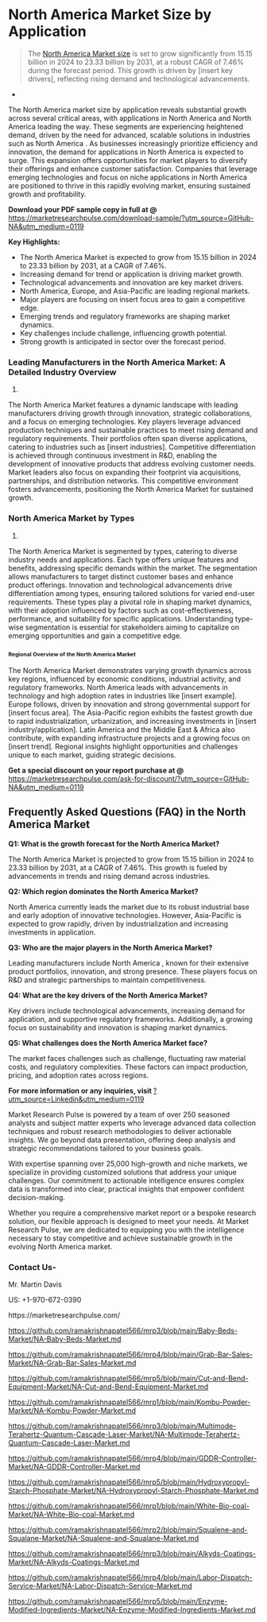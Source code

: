 <h1>North America  Market&nbsp;Size by Application</h1><blockquote><p>The <a href="https://marketresearchpulse.com/download-sample/?utm_source=GitHub-NA&amp;utm_medium=0119">North America  Market size</a> is set to grow significantly from 15.15 billion in 2024 to 23.33 billion by 2031, at a robust CAGR of 7.46% during the forecast period. This growth is driven by [insert key drivers], reflecting rising demand and technological advancements.</p></blockquote><ul><li></li></ul><p>The North America  market size by application reveals substantial growth across several critical areas, with applications in North America  and North America  leading the way. These segments are experiencing heightened demand, driven by the need for advanced, scalable solutions in industries such as North America . As businesses increasingly prioritize efficiency and innovation, the demand for applications in North America  is expected to surge. This expansion offers opportunities for market players to diversify their offerings and enhance customer satisfaction. Companies that leverage emerging technologies and focus on niche applications in North America  are positioned to thrive in this rapidly evolving market, ensuring sustained growth and profitability.</p><p><strong>Download your PDF sample copy in full at @ </strong><a href="https://marketresearchpulse.com/download-sample/?utm_source=GitHub-NA&amp;utm_medium=0119">https://marketresearchpulse.com/download-sample/?utm_source=GitHub-NA&amp;utm_medium=0119</a></p><p><strong>Key Highlights: </strong></p><ul><li>The North America  Market is expected to grow from 15.15 billion in 2024 to 23.33 billion by 2031, at a CAGR of 7.46%.</li><li>Increasing demand for trend or application is driving market growth.</li><li>Technological advancements and innovation are key market drivers.</li><li>North America, Europe, and Asia-Pacific are leading regional markets.</li><li>Major players are focusing on insert focus area to gain a competitive edge.</li><li>Emerging trends and regulatory frameworks are shaping market dynamics.</li><li>Key challenges include challenge, influencing growth potential.</li><li>Strong growth is anticipated in sector over the forecast period.</li></ul><h3>Leading Manufacturers in the North America  Market: A Detailed Industry Overview</h3><ol><li></li></ol><div class="flex max-w-full flex-col flex-grow"><div class="min-h-8 text-message flex w-full flex-col items-end gap-2 whitespace-normal break-words [.text-message+&amp;]:mt-5" dir="auto" data-message-author-role="assistant" data-message-id="fd8432e4-4910-450d-b182-61b7bfb0a01f" data-message-model-slug="gpt-4o"><div class="flex w-full flex-col gap-1 empty:hidden first:pt-[3px]"><div class="markdown prose w-full break-words dark:prose-invert light"><p>The North America  Market features a dynamic landscape with leading manufacturers driving growth through innovation, strategic collaborations, and a focus on emerging technologies. Key players leverage advanced production techniques and sustainable practices to meet rising demand and regulatory requirements. Their portfolios often span diverse applications, catering to industries such as [insert industries]. Competitive differentiation is achieved through continuous investment in R&amp;D, enabling the development of innovative products that address evolving customer needs. Market leaders also focus on expanding their footprint via acquisitions, partnerships, and distribution networks. This competitive environment fosters advancements, positioning the North America  Market for sustained growth.</p></div></div></div></div><h3>North America  Market by Types</h3><ol><li></li></ol><div class="flex max-w-full flex-col flex-grow"><div class="min-h-8 text-message flex w-full flex-col items-end gap-2 whitespace-normal break-words [.text-message+&amp;]:mt-5" dir="auto" data-message-author-role="assistant" data-message-id="084470be-0bb7-4664-bddf-5156b4f41249" data-message-model-slug="gpt-4o-mini"><div class="flex w-full flex-col gap-1 empty:hidden first:pt-[3px]"><div class="markdown prose w-full break-words dark:prose-invert light"><p>The North America  Market is segmented by types, catering to diverse industry needs and applications. Each type offers unique features and benefits, addressing specific demands within the market. The segmentation allows manufacturers to target distinct customer bases and enhance product offerings. Innovation and technological advancements drive differentiation among types, ensuring tailored solutions for varied end-user requirements. These types play a pivotal role in shaping market dynamics, with their adoption influenced by factors such as cost-effectiveness, performance, and suitability for specific applications. Understanding type-wise segmentation is essential for stakeholders aiming to capitalize on emerging opportunities and gain a competitive edge.</p></div></div></div></div><h3><span style="font-size: 11px;">Regional Overview of the North America  Market</span></h3><div class="flex max-w-full flex-col flex-grow"><div class="min-h-8 text-message flex w-full flex-col items-end gap-2 whitespace-normal break-words [.text-message+&amp;]:mt-5" dir="auto" data-message-author-role="assistant" data-message-id="e9038762-ce64-4e30-91c9-9bd413514231" data-message-model-slug="gpt-4o-mini"><div class="flex w-full flex-col gap-1 empty:hidden first:pt-[3px]"><div class="markdown prose w-full break-words dark:prose-invert light"><p>The North America  Market demonstrates varying growth dynamics across key regions, influenced by economic conditions, industrial activity, and regulatory frameworks. North America leads with advancements in technology and high adoption rates in industries like [insert example]. Europe follows, driven by innovation and strong governmental support for [insert focus area]. The Asia-Pacific region exhibits the fastest growth due to rapid industrialization, urbanization, and increasing investments in [insert industry/application]. Latin America and the Middle East &amp; Africa also contribute, with expanding infrastructure projects and a growing focus on [insert trend]. Regional insights highlight opportunities and challenges unique to each market, guiding strategic decisions.</p></div></div></div></div><p><strong>Get a special discount on your report purchase at @ </strong><a href="https://marketresearchpulse.com/ask-for-discount/?utm_source=GitHub-NA&amp;utm_medium=0119">https://marketresearchpulse.com/ask-for-discount/?utm_source=GitHub-NA&amp;utm_medium=0119</a></p><h2>Frequently Asked Questions (FAQ) in the North America  Market</h2><p><strong>Q1: What is the growth forecast for the North America  Market?</strong></p><p>The North America  Market is projected to grow from 15.15 billion in 2024 to 23.33 billion by 2031, at a CAGR of 7.46%. This growth is fueled by advancements in trends and rising demand across industries.</p><p><strong>Q2: Which region dominates the North America  Market?</strong></p><p>North America currently leads the market due to its robust industrial base and early adoption of innovative technologies. However, Asia-Pacific is expected to grow rapidly, driven by industrialization and increasing investments in application.</p><p><strong>Q3: Who are the major players in the North America  Market?</strong></p><p>Leading manufacturers include North America , known for their extensive product portfolios, innovation, and strong presence. These players focus on R&amp;D and strategic partnerships to maintain competitiveness.</p><p><strong>Q4: What are the key drivers of the North America  Market?</strong></p><p>Key drivers include technological advancements, increasing demand for application, and supportive regulatory frameworks. Additionally, a growing focus on sustainability and innovation is shaping market dynamics.</p><p><strong>Q5: What challenges does the North America  Market face?</strong></p><p>The market faces challenges such as challenge, fluctuating raw material costs, and regulatory complexities. These factors can impact production, pricing, and adoption rates across regions.</p><p><strong>For more information or any inquiries, visit&nbsp;</strong><a href="?utm_source=Linkedin&utm_medium=0119">?utm_source=Linkedin&utm_medium=0119</a></p><p>Market Research Pulse is powered by a team of over 250 seasoned analysts and subject matter experts who leverage advanced data collection techniques and robust research methodologies to deliver actionable insights. We go beyond data presentation, offering deep analysis and strategic recommendations tailored to your business goals.</p><p>With expertise spanning over 25,000 high-growth and niche markets, we specialize in providing customized solutions that address your unique challenges. Our commitment to actionable intelligence ensures complex data is transformed into clear, practical insights that empower confident decision-making.</p><p>Whether you require a comprehensive market report or a bespoke research solution, our flexible approach is designed to meet your needs. At Market Research Pulse, we are dedicated to equipping you with the intelligence necessary to stay competitive and achieve sustainable growth in the evolving North America  market.</p><h3><strong>Contact Us-</strong></h3><p>Mr. Martin Davis</p><p>US: +1-970-672-0390</p><p>https://marketresearchpulse.com/</p><p><a href="https://github.com/ramakrishnapatel566/mrp3/blob/main/Baby-Beds-Market/NA-Baby-Beds-Market.md">https://github.com/ramakrishnapatel566/mrp3/blob/main/Baby-Beds-Market/NA-Baby-Beds-Market.md</a></p><p><a href="https://github.com/ramakrishnapatel566/mrp4/blob/main/Grab-Bar-Sales-Market/NA-Grab-Bar-Sales-Market.md">https://github.com/ramakrishnapatel566/mrp4/blob/main/Grab-Bar-Sales-Market/NA-Grab-Bar-Sales-Market.md</a></p><p><a href="https://github.com/ramakrishnapatel566/mrp5/blob/main/Cut-and-Bend-Equipment-Market/NA-Cut-and-Bend-Equipment-Market.md">https://github.com/ramakrishnapatel566/mrp5/blob/main/Cut-and-Bend-Equipment-Market/NA-Cut-and-Bend-Equipment-Market.md</a></p><p><a href="https://github.com/ramakrishnapatel566/mrp1/blob/main/Kombu-Powder-Market/NA-Kombu-Powder-Market.md">https://github.com/ramakrishnapatel566/mrp1/blob/main/Kombu-Powder-Market/NA-Kombu-Powder-Market.md</a></p><p><a href="https://github.com/ramakrishnapatel566/mrp3/blob/main/Multimode-Terahertz-Quantum-Cascade-Laser-Market/NA-Multimode-Terahertz-Quantum-Cascade-Laser-Market.md">https://github.com/ramakrishnapatel566/mrp3/blob/main/Multimode-Terahertz-Quantum-Cascade-Laser-Market/NA-Multimode-Terahertz-Quantum-Cascade-Laser-Market.md</a></p><p><a href="https://github.com/ramakrishnapatel566/mrp4/blob/main/GDDR-Controller-Market/NA-GDDR-Controller-Market.md">https://github.com/ramakrishnapatel566/mrp4/blob/main/GDDR-Controller-Market/NA-GDDR-Controller-Market.md</a></p><p><a href="https://github.com/ramakrishnapatel566/mrp5/blob/main/Hydroxypropyl-Starch-Phosphate-Market/NA-Hydroxypropyl-Starch-Phosphate-Market.md">https://github.com/ramakrishnapatel566/mrp5/blob/main/Hydroxypropyl-Starch-Phosphate-Market/NA-Hydroxypropyl-Starch-Phosphate-Market.md</a></p><p><a href="https://github.com/ramakrishnapatel566/mrp1/blob/main/White-Bio-coal-Market/NA-White-Bio-coal-Market.md">https://github.com/ramakrishnapatel566/mrp1/blob/main/White-Bio-coal-Market/NA-White-Bio-coal-Market.md</a></p><p><a href="https://github.com/ramakrishnapatel566/mrp2/blob/main/Squalene-and-Squalane-Market/NA-Squalene-and-Squalane-Market.md">https://github.com/ramakrishnapatel566/mrp2/blob/main/Squalene-and-Squalane-Market/NA-Squalene-and-Squalane-Market.md</a></p><p><a href="https://github.com/ramakrishnapatel566/mrp3/blob/main/Alkyds-Coatings-Market/NA-Alkyds-Coatings-Market.md">https://github.com/ramakrishnapatel566/mrp3/blob/main/Alkyds-Coatings-Market/NA-Alkyds-Coatings-Market.md</a></p><p><a href="https://github.com/ramakrishnapatel566/mrp4/blob/main/Labor-Dispatch-Service-Market/NA-Labor-Dispatch-Service-Market.md">https://github.com/ramakrishnapatel566/mrp4/blob/main/Labor-Dispatch-Service-Market/NA-Labor-Dispatch-Service-Market.md</a></p><p><a href="https://github.com/ramakrishnapatel566/mrp5/blob/main/Enzyme-Modified-Ingredients-Market/NA-Enzyme-Modified-Ingredients-Market.md">https://github.com/ramakrishnapatel566/mrp5/blob/main/Enzyme-Modified-Ingredients-Market/NA-Enzyme-Modified-Ingredients-Market.md</a></p>
